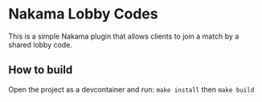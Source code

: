 # Nakama Lobby Codes

This is a simple Nakama plugin that allows clients to join a match by a shared lobby code.

## How to build

Open the project as a devcontainer and run: `make install` then `make build`